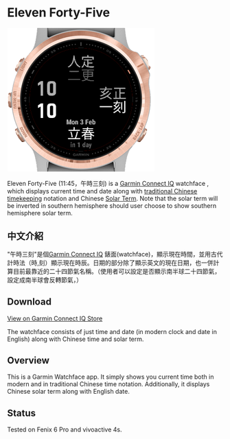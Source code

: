 # Eleven Forty-Five

![Screenshots](screenshots/screenshot_2.x_1.png)


Eleven Forty-Five (11:45，午時三刻) is a [Garmin Connect IQ](https://apps.garmin.com/en-US/) watchface , which displays current time and date along with [traditional Chinese timekeeping](https://en.wikipedia.org/wiki/Traditional_Chinese_timekeeping) notation and Chinese [Solar Term](https://en.wikipedia.org/wiki/Solar_term). Note that the solar term will be inverted in southern hemisphere should user choose to show southern hemisphere solar term.

## 中文介紹

"午時三刻"是個[Garmin Connect IQ](https://apps.garmin.com/en-US/) 錶面(watchface)，顯示現在時間，並用古代計時法（時,刻）顯示現在時辰。日期的部分除了顯示英文的現在日期，也一併計算目前最靠近的二十四節氣名稱。（使用者可以設定是否顯示南半球二十四節氣，設定成南半球會反轉節氣，）

## Download

[View on Garmin Connect IQ Store](https://apps.garmin.com/en-US/apps/e8b18a43-2f35-4cc7-a403-f0a871115d93)


The watchface consists of just time and date (in modern clock and date in English) along with Chinese time and solar term.

## Overview

This is a Garmin Watchface app. It simply shows you current time both in modern and in traditional Chinese time notation. Additionally, it displays Chinese solar term along with English date.

## Status

Tested on Fenix 6 Pro and vivoactive 4s.
